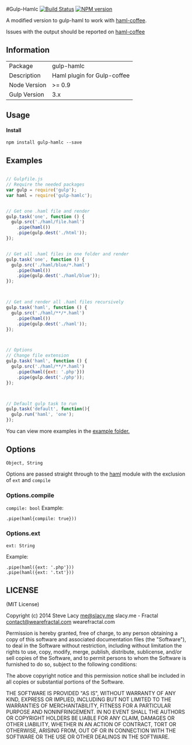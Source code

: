 #Gulp-Hamlc
[![Build Status](https://travis-ci.org/stevelacy/gulp-haml.png?branch=master)](https://travis-ci.org/smithclay/gulp-hamlc)
[![NPM version](https://badge.fury.io/js/gulp-haml.png)](http://badge.fury.io/js/gulp-hamlc)

A modified version to gulp-haml to work with [haml-coffee](https://github.com/netzpirat/haml-coffee).

Issues with the output should be reported on [haml-coffee](https://github.com/netzpirat/haml-coffee)

## Information

<table>
<tr>
<td>Package</td><td>gulp-hamlc</td>
</tr>
<tr>
<td>Description</td>
<td>Haml plugin for Gulp-coffee</td>
</tr>
<tr>
<td>Node Version</td>
<td>>= 0.9</td>
</tr>
<tr>
<td>Gulp Version</td>
<td>3.x</td>
</tr>
</table>

## Usage
#### Install
    npm install gulp-hamlc --save

## Examples

```javascript

// Gulpfile.js
// Require the needed packages
var gulp = require('gulp');
var haml = require('gulp-hamlc');


// Get one .haml file and render
gulp.task('one', function () {
  gulp.src('./haml/file.haml')
    .pipe(haml())
    .pipe(gulp.dest('./html'));
});


// Get all .haml files in one folder and render
gulp.task('one', function () {
  gulp.src('./haml/blue/*.haml')
    .pipe(haml())
    .pipe(gulp.dest('./haml/blue'));
});



// Get and render all .haml files recursively
gulp.task('haml', function () {
  gulp.src('./haml/**/*.haml')
    .pipe(haml())
    .pipe(gulp.dest('./haml'));
});



// Options
// Change file extension
gulp.task('haml', function () {
  gulp.src('./haml/**/*.haml')
    .pipe(haml({ext: '.php'}))
    .pipe(gulp.dest('./php'));
});



// Default gulp task to run
gulp.task('default', function(){
  gulp.run('haml', 'one');
});

```
You can view more examples in the [example folder.](https://github.com/stevelacy/gulp-haml/tree/master/examples)

## Options
`Object, String`

Options are passed straight through to the [haml](https://npmjs.org/package/haml) module with the exclusion of `ext` and `compile`

### Options.compile
`compile: bool`
Example:

    .pipe(haml{compile: true}))

### Options.ext
`ext: String`

Example:

    .pipe(haml({ext: '.php'}))
    .pipe(haml({ext: '.txt'}))




## LICENSE

(MIT License)

Copyright (c) 2014 Steve Lacy <me@slacy.me> slacy.me - Fractal <contact@wearefractal.com> wearefractal.com

Permission is hereby granted, free of charge, to any person obtaining
a copy of this software and associated documentation files (the
"Software"), to deal in the Software without restriction, including
without limitation the rights to use, copy, modify, merge, publish,
distribute, sublicense, and/or sell copies of the Software, and to
permit persons to whom the Software is furnished to do so, subject to
the following conditions:

The above copyright notice and this permission notice shall be
included in all copies or substantial portions of the Software.

THE SOFTWARE IS PROVIDED "AS IS", WITHOUT WARRANTY OF ANY KIND,
EXPRESS OR IMPLIED, INCLUDING BUT NOT LIMITED TO THE WARRANTIES OF
MERCHANTABILITY, FITNESS FOR A PARTICULAR PURPOSE AND
NONINFRINGEMENT. IN NO EVENT SHALL THE AUTHORS OR COPYRIGHT HOLDERS BE
LIABLE FOR ANY CLAIM, DAMAGES OR OTHER LIABILITY, WHETHER IN AN ACTION
OF CONTRACT, TORT OR OTHERWISE, ARISING FROM, OUT OF OR IN CONNECTION
WITH THE SOFTWARE OR THE USE OR OTHER DEALINGS IN THE SOFTWARE.
